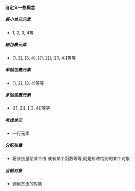 #### 自定义一些概念
##### 最小单元元素
- 1, 2, 3, 4等
##### 轴包裹元素
- [1, 2], [3, 4], [[1, 2]], [[3, 4]]等等
##### 单轴包裹元素
- [1, 2], [3, 4]等等
##### 多轴包裹元素
- [[1, 2]], [[3, 4]]等等
##### 考虑单元
- 一行元素
##### 分配张量
- 将该张量给某个值,或者某个函数等等,就是传递给别的某个对象

##### 当前对象
- 调用方法的对象


